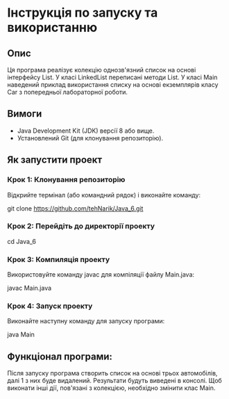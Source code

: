 # Інструкція по запуску та використанню

## Опис
Ця програма реалізує колекцію однозв'язний список на основі інтерфейсу List. У класі LinkedList переписані методи List. У класі Main наведений приклад використання списку на основі екземплярів класу Car з попередньої лабораторної роботи.

## Вимоги
- Java Development Kit (JDK) версії 8 або вище.
- Установлений Git (для клонування репозиторію).

## Як запустити проект

### Крок 1: Клонування репозиторію
Відкрийте термінал (або командний рядок) і виконайте команду:

git clone https://github.com/tehNarik/Java_6.git

### Крок 2: Перейдіть до директорії проекту
cd Java_6

### Крок 3: Компиляція проекту
Використовуйте команду javac для компіляції файлу Main.java:

javac Main.java

### Крок 4: Запуск проекту
Виконайте наступну команду для запуску програми:

java Main

## Функціонал програми:

Після запуску програма створить список на основі трьох автомобілів, далі 1 з них буде видалений. Результати будуть виведені в консолі. Щоб виконати інші дії, пов'язані з колекцією, необхідно змінити клас Main.

